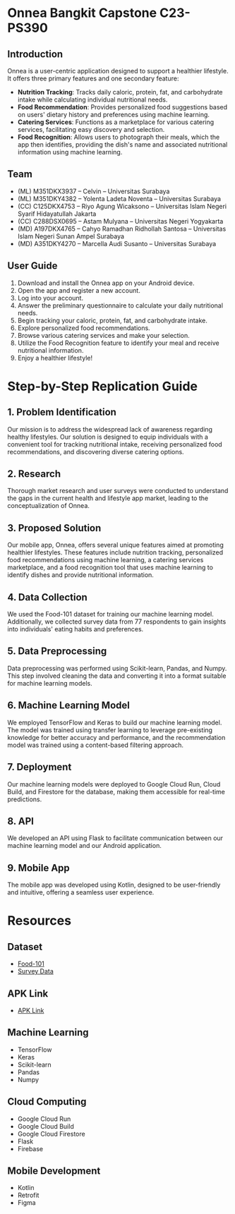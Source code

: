 # Onnea Bangkit Capstone C23-PS390

## Introduction
Onnea is a user-centric application designed to support a healthier lifestyle. It offers three primary features and one secondary feature:

- **Nutrition Tracking**: Tracks daily caloric, protein, fat, and carbohydrate intake while calculating individual nutritional needs.
- **Food Recommendation**: Provides personalized food suggestions based on users' dietary history and preferences using machine learning.
- **Catering Services**: Functions as a marketplace for various catering services, facilitating easy discovery and selection.
- **Food Recognition**: Allows users to photograph their meals, which the app then identifies, providing the dish's name and associated nutritional information using machine learning.

## Team
- (ML) M351DKX3937 – Celvin – Universitas Surabaya
- (ML) M351DKY4382 – Yolenta Ladeta Noventa – Universitas Surabaya
- (CC) C125DKX4753 – Riyo Agung Wicaksono – Universitas Islam Negeri Syarif Hidayatullah Jakarta
- (CC) C288DSX0695 – Astam Mulyana – Universitas Negeri Yogyakarta
- (MD) A197DKX4765 – Cahyo Ramadhan Ridhollah Santosa – Universitas Islam Negeri Sunan Ampel Surabaya
- (MD) A351DKY4270 – Marcella Audi Susanto – Universitas Surabaya

## User Guide
1. Download and install the Onnea app on your Android device.
2. Open the app and register a new account.
3. Log into your account.
4. Answer the preliminary questionnaire to calculate your daily nutritional needs.
5. Begin tracking your caloric, protein, fat, and carbohydrate intake.
6. Explore personalized food recommendations.
7. Browse various catering services and make your selection.
8. Utilize the Food Recognition feature to identify your meal and receive nutritional information.
9. Enjoy a healthier lifestyle!

# Step-by-Step Replication Guide
## 1. Problem Identification
Our mission is to address the widespread lack of awareness regarding healthy lifestyles. Our solution is designed to equip individuals with a convenient tool for tracking nutritional intake, receiving personalized food recommendations, and discovering diverse catering options.

## 2. Research
Thorough market research and user surveys were conducted to understand the gaps in the current health and lifestyle app market, leading to the conceptualization of Onnea.

## 3. Proposed Solution
Our mobile app, Onnea, offers several unique features aimed at promoting healthier lifestyles. These features include nutrition tracking, personalized food recommendations using machine learning, a catering services marketplace, and a food recognition tool that uses machine learning to identify dishes and provide nutritional information.

## 4. Data Collection
We used the Food-101 dataset for training our machine learning model. Additionally, we collected survey data from 77 respondents to gain insights into individuals' eating habits and preferences.

## 5. Data Preprocessing
Data preprocessing was performed using Scikit-learn, Pandas, and Numpy. This step involved cleaning the data and converting it into a format suitable for machine learning models.

## 6. Machine Learning Model
We employed TensorFlow and Keras to build our machine learning model. The model was trained using transfer learning to leverage pre-existing knowledge for better accuracy and performance, and the recommendation model was trained using a content-based filtering approach.

## 7. Deployment
Our machine learning models were deployed to Google Cloud Run, Cloud Build, and Firestore for the database, making them accessible for real-time predictions.

## 8. API
We developed an API using Flask to facilitate communication between our machine learning model and our Android application.

## 9. Mobile App
The mobile app was developed using Kotlin, designed to be user-friendly and intuitive, offering a seamless user experience.

# Resources
## Dataset
- [Food-101](http://data.vision.ee.ethz.ch/cvl/food-101.tar.gz)
- [Survey Data](https://docs.google.com/spreadsheets/d/1DBrU1LYphs5Wo9h6ZuIWIb8FXfthpo3t/edit?usp=sharing&ouid=109004949708396039468&rtpof=true&sd=true)

## APK Link
- [APK Link](https://drive.google.com/file/d/1YRC3GJG2IJ7AoYc2XSXQTedkJz24JyFr/view?usp=sharing)

## Machine Learning
- TensorFlow
- Keras
- Scikit-learn
- Pandas
- Numpy

## Cloud Computing
- Google Cloud Run
- Google Cloud Build
- Google Cloud Firestore
- Flask
- Firebase

## Mobile Development
- Kotlin
- Retrofit
- Figma